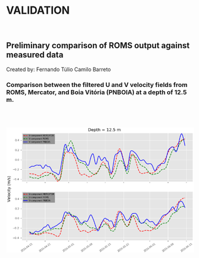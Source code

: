 # VALIDATION

<br />

## Preliminary comparison of ROMS output against measured data

Created by: Fernando Túlio Camilo Barreto
<br />


### Comparison between the filtered U and V velocity fields from ROMS, Mercator, and Boia Vitória (PNBOIA) at a depth of 12.5 m.
<br />
<br />

<p align="center">
  <img src="https://github.com/fernandotcbarreto/stuff/blob/main/vitoria.png">
</p>
